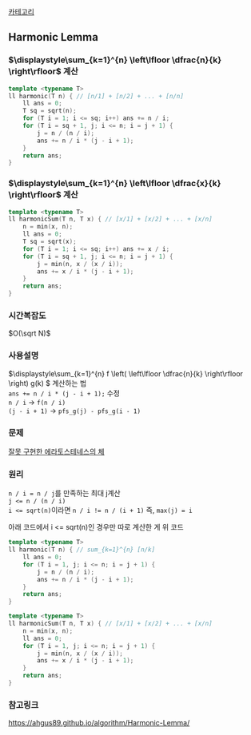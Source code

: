 [카테고리](/README.md)
## Harmonic Lemma
### $\displaystyle\sum_{k=1}^{n} \left\lfloor \dfrac{n}{k} \right\rfloor$ 계산
```cpp
template <typename T>
ll harmonic(T n) { // [n/1] + [n/2] + ... + [n/n]
    ll ans = 0;
    T sq = sqrt(n);
    for (T i = 1; i <= sq; i++) ans += n / i;
    for (T i = sq + 1, j; i <= n; i = j + 1) {
        j = n / (n / i);
        ans += n / i * (j - i + 1);
    }
    return ans;
}
```
### $\displaystyle\sum_{k=1}^{n} \left\lfloor \dfrac{x}{k} \right\rfloor$ 계산
```cpp
template <typename T>
ll harmonicSum(T n, T x) { // [x/1] + [x/2] + ... + [x/n]
    n = min(x, n);
    ll ans = 0;
    T sq = sqrt(x);
    for (T i = 1; i <= sq; i++) ans += x / i;
    for (T i = sq + 1, j; i <= n; i = j + 1) {
        j = min(n, x / (x / i));
        ans += x / i * (j - i + 1);
    }
    return ans;
}
```
### 시간복잡도 
$O(\sqrt N)$   

### 사용설명
$\displaystyle\sum_{k=1}^{n} f \left( \left\lfloor \dfrac{n}{k} \right\rfloor \right) g(k) $ 계산하는 법  
`ans += n / i * (j - i + 1);` 수정   
`n / i` -> `f(n / i)`   
`(j - i + 1)` -> `pfs_g(j) - pfs_g(i - 1)`   

### 문제
[잘못 구현한 에라토스테네스의 체](https://www.acmicpc.net/problem/15897)

### 원리
`n / i = n / j`를 만족하는 최대 j계산   
`j <= n / (n / i)`   
`i <= sqrt(n)`이라면 `n / i != n / (i + 1)` 즉, `max(j) = i`

아래 코드에서 i <= sqrt(n)인 경우만 따로 계산한 게 위 코드
```cpp
template <typename T>
ll harmonic(T n) { // sum_{k=1}^{n} [n/k]
    ll ans = 0;
    for (T i = 1, j; i <= n; i = j + 1) {
        j = n / (n / i);
        ans += n / i * (j - i + 1);
    }
    return ans;
}
```
```cpp
template <typename T>
ll harmonicSum(T n, T x) { // [x/1] + [x/2] + ... + [x/n]
    n = min(x, n);
    ll ans = 0;
    for (T i = 1, j; i <= n; i = j + 1) {
        j = min(n, x / (x / i));
        ans += x / i * (j - i + 1);
    }
    return ans;
}
```

### 참고링크
https://ahgus89.github.io/algorithm/Harmonic-Lemma/